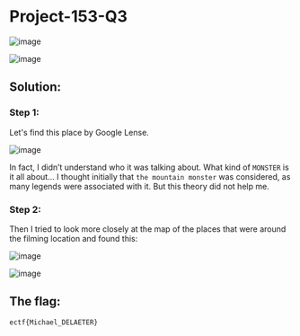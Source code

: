 <h1>Project-153-Q3</h1>

![image](https://github.com/user-attachments/assets/bec3bd21-3f97-4e82-9824-ab8fb02328e1)

![image](https://github.com/user-attachments/assets/f79df5f9-72cd-40b0-9f06-71babf72735c)

<h2>Solution: </h2>

<h3>Step 1:</h3>

Let's find this place by Google Lense.

![image](https://github.com/user-attachments/assets/7f155c33-12d1-438a-bd52-719c7bc408a4)


In fact, I didn’t understand who it was talking about. What kind of ```MONSTER``` is it all about...
I thought initially that ```the mountain monster``` was considered, as many legends were associated with it. But this theory did not help me.

<h3>Step 2:</h3>

Then I tried to look more closely at the map of the places that were around the filming location and found this:

![image](https://github.com/user-attachments/assets/8489c9af-5be4-4b64-800c-55d9c11d9421)

![image](https://github.com/user-attachments/assets/4e88e08e-1891-41e0-af31-374271b9df3c)

<h2>The flag:</h2>

```ectf{Michael_DELAETER}```

